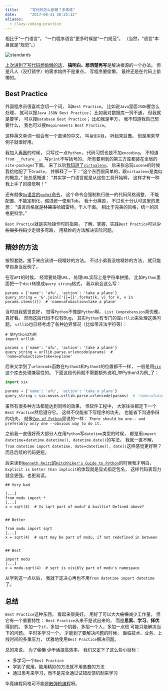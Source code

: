 ```yaml
---
title:     "写代码怎么偷懒？多练练"
date:      "2017-08-31 20:25:12"
aliases:
  - /lazy-coding-practice
---
```


相比于“一门语言”，
“一门程序语言”更多时候是“一门规范”。
（当然，“语言”本身就是“规范”。）

<!--more-->

![standards][xkcd-standards]

[上次讲到了写代码想偷懒的话][thinking]，
**搞明白、想清楚再写**是解决根源的一个办法。
但是凡人（没打错字）的需求始终不是重点，
写程序要偷懒，
最终还是在代码上偷懒的。

## Best Practice

外国程序员很喜欢念叨一个词，
叫`Best Practice`。
比如说`Java`里面`JSON`要怎么处理，
就可以搜`Java JSON Best Practice`；
比如我对数据库一窍不通，
但我就是要学，
可以搜`Database Best Practice`；
比如我是甲方，
我不知道我自己想要什么，
我也可以搜`Requirements Best Practice`。

这种英文单词一般会有一个直译的中文，
叫`最佳实践`，
听起来巨蠢。
但是用来举例子就很好用。

我加入[再惠][zaihui]的时候，
只写过一点`Python`，
代码习惯也是不加`encoding`，
不知道`from __future__`，
写`print`不写括号的，
所有要用到的第三方库都装在全局的`site-packages`下面。
来了以后[我知道了`virtualenv`][virtualenv]。
后来张总玩`Lucene`的时候我给他配了下`Gradle`，
并解释了一下：“这个东西很简单的，跟`virtualenv`是类似的概念。”
张总感慨道：
“其实学一门语言就是从这些工具开始啊，
这样才有一种我上手了的感觉啊！”

还有就像[`Go`语言的`gofmt`命令][gofmt]，
这个命令会强制执行统一的代码风格调整，
不能配置、不能定制化、缩进统一使用Tab。
我十分痛苦，
不过也十分认可这里的思想：
“语言风格就是~~林黛玉~~哈姆雷特，千人千面。
相比于完美的风格，统一的风格更科学。”

`Best Practice`就是实际操作时的指南，
了解、掌握、实践`Best Practice`可以~~少些很多代码~~少走很多弯路，
用精妙的方法解决实际问题。


## 精妙的方法

按照套路，接下来应该讲一段精妙的方法。
不过小弟我没啥精妙的方法，
就只能举自身当反例了。

在写`API`的时候，
经常要处理`URL`，
处理`URL`实际上是字符串拼接。
比如`Python`里面把一个`dict`转换成`query string`格式，
我以前会这么写：

``` python3
params = {'name': 'afu', 'action': 'take a plane'}
query_string = '&'.join(['{}={}'.format(k, v) for k, v in params.items()])  # 'name=afu&action=take a plane'
```

当时自我感觉良好，
觉得`Python`不愧是`Python`啊，
`List Comprehension`真优雅，真好看。
然而这段代码不仅有Bug，
其实`Python`有专门的库`urllib`来处理这类问题，
`urllib`也已经考虑了各种边界情况（比如带非法字符等）：

``` python3
# 举Python3为例
import urllib

params = {'name': 'afu', 'action': 'take a plane'}
query_string = urllib.parse.urlencode(params)  # 'name=afu&action=take+a+plane'
```

后来又学到了`urlencode`函数在`Python2`和`Python3`的位置都不一样，
一般是用[`six`][six]这个库去处理兼容性的。
下面这段代码就不需要额外说明_举Python3为例_了：

``` python
import six

params = {'name': 'afu', 'action': 'take a plane'}
query_string = six.moves.urllib.parse.urlencode(params)  # 'name=afu&action=take+a+plane'
```

虽然有很多种方法都能达到同样的效果，
但软件工程中，
大家往往都定下一个`Best Practice`然后遵守它。
这样不仅能省下写程序的功夫，
也能省下沟通争辩的功夫。
就像[`Zen of Python`][zen]里说的一样：
`There should be one-- and preferably only one --obvious way to do it.`

之前我一直很好奇大部分人在用`Python`写`datetime`类型的时候，
都是用`import datetime`+`datetime.datetime(), datetime.date()`的写法，
我就一直不解，
`from datetime import datetime, date`+`datetime(), date()`这样感觉更好啊？
而且后续的代码更短。

后来读到[`Kenneth Reitz`的`Hitchhiker's Guide to Python`][python-guide]的时候我才明白，
`Explicit is better than implicit`的体现就是显式指定包名，
这样代码表现力就会更强，也更易读。

```
## Very bad

[...]
from modu import *
[...]
x = sqrt(4)  # Is sqrt part of modu? A builtin? Defined above?


## Better

from modu import sqrt
[...]
x = sqrt(4)  # sqrt may be part of modu, if not redefined in between


## Best

import modu
[...]
x = modu.sqrt(4)  # sqrt is visibly part of modu's namespace
```

从学到这一点以后，
我就下定决心再也不用`from datetime import datetime`了。


## 总结

`Best Practice`这种东西，
看起来很美好，
用好了可以大大~~偷懒~~减少工作量。
但它有一个重要特性：
`Best Practice`从来不是试出来的，
而是**思索、学习、择优**得到的。
多加一个`if`，多加一个机器，多招一个人，多加一点班
可能只能解决当下的问题。
平时多学习一个，
才能到了要解决问题的时候，
面临技术、业务、上线时间的多重压力，
优雅地使用`Best Practice`解决问题。

总的来说，
为了~~偷懒~~ ~~少干活~~提高效率，
我们又定下了这么些小目标：

* 多学习一个`Best Practice`
* 学到了就用，能用精妙的方法就不用愚蠢的方法
* 通过思考来学习，而不是完全通过试错反馈机制来学习

毕竟编程风格可不能是[散弹枪编程][random-programming]呀。


[xkcd-standards]: https://imgs.xkcd.com/comics/standards.png
[thinking]: /lazy-coding-thinking
[zaihui]: /my-work
[virtualenv]: https://docs.python-guide.org/en/latest/dev/virtualenvs/
[gofmt]: https://blog.golang.org/go-fmt-your-code
[six]: https://pythonhosted.org/six/
[zen]: https://www.python.org/dev/peps/pep-0020/
[python-guide]: docs.python-guide.org/en/latest/
[random-programming]: https://coolshell.cn/articles/2058.html

